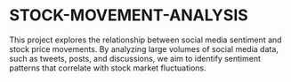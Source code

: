 # STOCK-MOVEMENT-ANALYSIS

This project explores the relationship between social media sentiment and stock price movements. By analyzing large volumes of social media data, such as tweets, posts, and discussions, we aim to identify sentiment patterns that correlate with stock market fluctuations.
